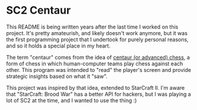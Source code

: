 # SC2 Centaur

This README is being written years after the last time I worked on this project. It's pretty amateurish, and likely doesn't work anymore, but it was the first programming project that I undertook for purely personal reasons, and so it holds a special place in my heart.

The term "centaur" comes from the idea of [centaur (or advanced) chess](https://en.m.wikipedia.org/wiki/Advanced_chess), a form of chess in which human-computer teams play chess against each other. This program was intended to "read" the player's screen and provide strategic insights based on what it "saw".

This project was inspired by that idea, extended to StarCraft II. I'm aware that "StarCraft: Brood War" has a better API for hackers, but I was playing a lot of SC2 at the time, and I wanted to use the thing :)
